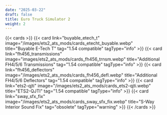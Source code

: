 ```yaml
---
date: "2025-03-22"
draft: false
title: Euro Truck Simulator 2
weight: 2
---
```


{{< cards >}}
    {{< card link="buyable_etech_t" image="/images/ets2_ats_mods/cards_etecht_buyable.webp" title="Buyable E-Tech T" tag="1.54 compatible" tagType="info" >}}
    {{< card link="fh456_transmissions" image="images/ets2_ats_mods/cards_fh456_trnsm.webp" title="Additional FH4/5/6 Transmissions" tag="1.54 compatible" tagType="info" >}}
    {{< card link="fh456_deflectors" image="/images/ets2_ats_mods/cards_fh456_defl.webp" title="Additional FH4/5/6 Deflectors" tag="1.54 compatible" tagType="info" >}}
    {{< card link="ets2-qjti" image="/images/ets2_ats_mods/cards_ets2-qjti.webp" title="ETS2-QJTI" tag="1.54 compatible" tagType="info" >}}
    {{< card link="sway_sfx_fix" image="/images/ets2_ats_mods/cards_sway_sfx_fix.webp" title="S-Way Interior Sound Fix" tag="obsolete" tagType="warning" >}}
{{< /cards >}}